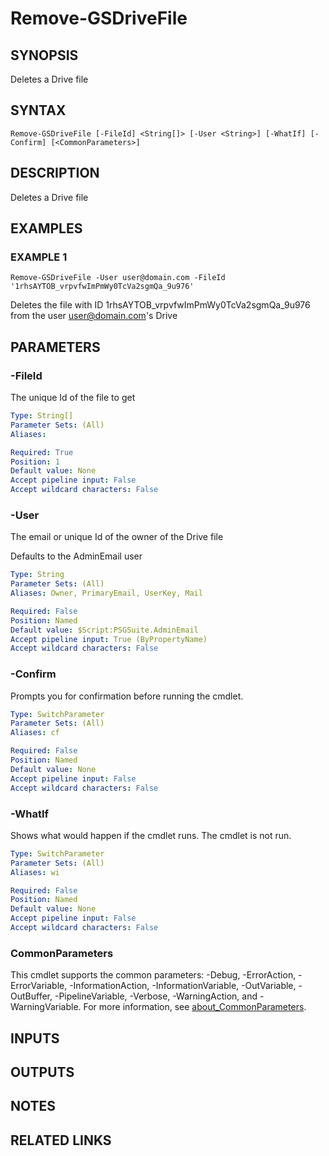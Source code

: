 # Remove-GSDriveFile

## SYNOPSIS
Deletes a Drive file

## SYNTAX

```
Remove-GSDriveFile [-FileId] <String[]> [-User <String>] [-WhatIf] [-Confirm] [<CommonParameters>]
```

## DESCRIPTION
Deletes a Drive file

## EXAMPLES

### EXAMPLE 1
```
Remove-GSDriveFile -User user@domain.com -FileId '1rhsAYTOB_vrpvfwImPmWy0TcVa2sgmQa_9u976'
```

Deletes the file with ID 1rhsAYTOB_vrpvfwImPmWy0TcVa2sgmQa_9u976 from the user user@domain.com's Drive

## PARAMETERS

### -FileId
The unique Id of the file to get

```yaml
Type: String[]
Parameter Sets: (All)
Aliases:

Required: True
Position: 1
Default value: None
Accept pipeline input: False
Accept wildcard characters: False
```

### -User
The email or unique Id of the owner of the Drive file

Defaults to the AdminEmail user

```yaml
Type: String
Parameter Sets: (All)
Aliases: Owner, PrimaryEmail, UserKey, Mail

Required: False
Position: Named
Default value: $Script:PSGSuite.AdminEmail
Accept pipeline input: True (ByPropertyName)
Accept wildcard characters: False
```

### -Confirm
Prompts you for confirmation before running the cmdlet.

```yaml
Type: SwitchParameter
Parameter Sets: (All)
Aliases: cf

Required: False
Position: Named
Default value: None
Accept pipeline input: False
Accept wildcard characters: False
```

### -WhatIf
Shows what would happen if the cmdlet runs.
The cmdlet is not run.

```yaml
Type: SwitchParameter
Parameter Sets: (All)
Aliases: wi

Required: False
Position: Named
Default value: None
Accept pipeline input: False
Accept wildcard characters: False
```

### CommonParameters
This cmdlet supports the common parameters: -Debug, -ErrorAction, -ErrorVariable, -InformationAction, -InformationVariable, -OutVariable, -OutBuffer, -PipelineVariable, -Verbose, -WarningAction, and -WarningVariable. For more information, see [about_CommonParameters](http://go.microsoft.com/fwlink/?LinkID=113216).

## INPUTS

## OUTPUTS

## NOTES

## RELATED LINKS
